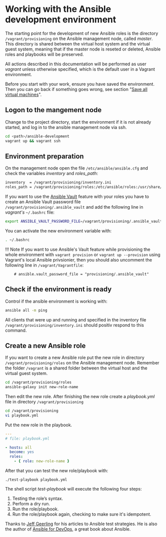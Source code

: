 # Working with the Ansible development environment

The starting point for the development of new Ansible roles is the directory
`/vagrant/provisioning` on the Ansible management node, called *master*. This
directory is shared between the virtual host system and the virtual guest
system, meaning that if the master node is reseted or deleted, Ansible roles and
playbooks will be preserved.

All actions described in this documentation will be performed as user *vagrant*
unless otherwise specified, which is the default user in a Vagrant environment.

Before you start with your work, ensure you have saved the environment. Then
you can go back if something goes wrong, see section 
"[Save all virtual machines](/save_restore_delete/ "Save, Restore and Delete")".

## Logon to the mangement node

Change to the project directory, start the environment if it is not already
started, and log in to the ansible management node via ssh.

```bash
cd <path>/ansible-development
vagrant up && vagrant ssh
```

## Environment preparation

On the management node open the file `/etc/ansible/ansible.cfg` and check the
variables *inventory* and *roles_path*:

```bash
inventory  = /vagrant/provisioning/inventory.ini
roles_path = /vagrant/provisioning/roles:/etc/ansible/roles:/usr/share/ansible/roles
```

If you want to use the [Ansible Vault](http://docs.ansible.com/ansible/2.4/vault.html)
feature with your roles you have to create an Ansible Vault password file
`/vagrant/provisioning/.ansible_vault` and add the following line in *vagrant's*
`~/.bashrc` file: 

```bash
export ANSIBLE_VAULT_PASSWORD_FILE=/vagrant/provisioning/.ansible_vault
```

You can activate the new environment variable with:

```bash
. ~/.bashrc
```

!!! Note
    If you want to use Ansible's Vault feature while provisioning the whole 
    environment with `vagrant provision` or `vagrant up --provision` using
    Vagrant's local Ansible privsionier, then you should also uncomment the
    following line in `/vagrant/Vagrantfile`:

        # ansible.vault_password_file = "provisioning/.ansible_vault"


## Check if the environment is ready

Control if the ansible environment is working with:

```bash
ansible all -m ping
```
 
All clients that were up and running and specified in the inventory file
`/vagrant/provisioning/inventory.ini` should positiv respond to this command.


## Create a new Ansible role

If you want to create a new Ansible role put the new role in directory
`/vagrant/provisioning/roles` on the Ansible management node. Remember the
folder `/vagrant` is a shared folder between the virtual host and the
virtual guest system.

```bash
cd /vagrant/provisioning/roles
ansible-galaxy init new-role-name
```

Then edit the new role. After finishing the new role create a *playbook.yml*
file in directory `/vagrant/provisioning`

```bash
cd /vagrant/provisioning
vi playbook.yml
```

Put the new role in the playbook.

```yaml
---
# file: playbook.yml

- hosts: all
  become: yes
  roles:
    - { role: new-role-name }
```

After that you can test the new role/playbook with:

```
./test-playbook playbook.yml
```

The shell script *test-playbook* will execute the following four steps:

1. Testing the role’s syntax.
1. Perform a dry run.
1. Run the role/playbook.
1. Run the role/playbook again, checking to make sure it's idempotent.

Thanks to [Jeff Geerling](https://www.jeffgeerling.com/) for his articles to
Ansible test strategies. He is also the author of [Ansible for DevOps](https://www.jeffgeerling.com/project/ansible-devops), a great book about Ansible.


